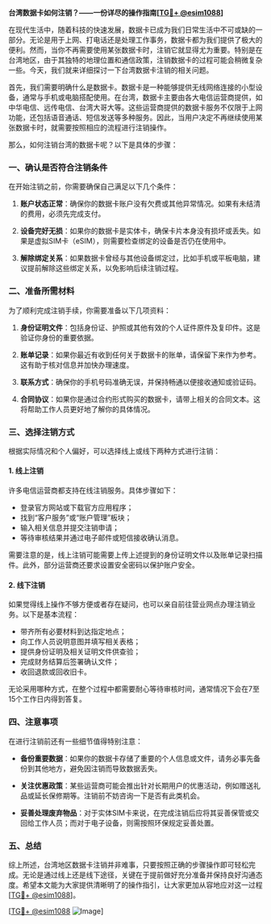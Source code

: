 **台湾数据卡如何注销？——一份详尽的操作指南[[TG💪+ @esim1088](https://t.me/s/esim1088)]**

在现代生活中，随着科技的快速发展，数据卡已成为我们日常生活中不可或缺的一部分。无论是用于上网、打电话还是处理工作事务，数据卡都为我们提供了极大的便利。然而，当你不再需要使用某张数据卡时，注销它就显得尤为重要。特别是在台湾地区，由于其独特的地理位置和通信政策，注销数据卡的过程可能会稍微复杂一些。今天，我们就来详细探讨一下台湾数据卡注销的相关问题。

首先，我们需要明确什么是数据卡。数据卡是一种能够提供无线网络连接的小型设备，通常与手机或电脑搭配使用。在台湾，数据卡主要由各大电信运营商提供，如中华电信、远传电信、台湾大哥大等。这些运营商提供的数据卡服务不仅限于上网功能，还包括语音通话、短信发送等多种服务。因此，当用户决定不再继续使用某张数据卡时，就需要按照相应的流程进行注销操作。

那么，如何注销台湾的数据卡呢？以下是具体的步骤：

### 一、确认是否符合注销条件

在开始注销之前，你需要确保自己满足以下几个条件：

1. **账户状态正常**：确保你的数据卡账户没有欠费或其他异常情况。如果有未结清的费用，必须先完成支付。
   
2. **设备完好无损**：如果你的数据卡是实体卡，确保卡片本身没有损坏或丢失。如果是虚拟SIM卡（eSIM），则需要检查绑定的设备是否仍在使用中。

3. **解除绑定关系**：如果数据卡曾经与其他设备绑定过，比如手机或平板电脑，建议提前解除这些绑定关系，以免影响后续注销过程。

### 二、准备所需材料

为了顺利完成注销手续，你需要准备以下几项资料：

1. **身份证明文件**：包括身份证、护照或其他有效的个人证件原件及复印件。这是验证你身份的重要依据。

2. **账单记录**：如果你最近有收到任何关于数据卡的账单，请保留下来作为参考。这有助于核对信息并加快办理速度。

3. **联系方式**：确保你的手机号码准确无误，并保持畅通以便接收通知或验证码。

4. **合同协议**：如果你是通过合约形式购买的数据卡，请带上相关的合同文本。这将帮助工作人员更好地了解你的具体情况。

### 三、选择注销方式

根据实际情况和个人偏好，可以选择线上或线下两种方式进行注销：

#### 1. 线上注销

许多电信运营商都支持在线注销服务。具体步骤如下：

- 登录官方网站或下载官方应用程序；
- 找到“客户服务”或“账户管理”板块；
- 输入相关信息并提交注销申请；
- 等待审核结果并通过电子邮件或短信接收确认消息。

需要注意的是，线上注销可能需要上传上述提到的身份证明文件以及账单记录扫描件。此外，部分运营商还要求设置安全密码以保护账户安全。

#### 2. 线下注销

如果觉得线上操作不够方便或者存在疑问，也可以亲自前往营业网点办理注销业务。以下是基本流程：

- 带齐所有必要材料到达指定地点；
- 向工作人员说明意图并填写相关表格；
- 提供身份证明及相关证明文件供查验；
- 完成财务结算后签署确认文件；
- 收回退款或回收旧卡。

无论采用哪种方式，在整个过程中都需要耐心等待审核时间，通常情况下会在7至15个工作日内得到答复。

### 四、注意事项

在进行注销前还有一些细节值得特别注意：

- **备份重要数据**：如果你的数据卡存储了重要的个人信息或文件，请务必事先备份到其他地方，避免因注销而导致数据丢失。
  
- **关注优惠政策**：某些运营商可能会推出针对长期用户的优惠活动，例如赠送礼品或延长保修期等。注销前不妨咨询一下是否有此类机会。

- **妥善处理废弃物品**：对于实体SIM卡来说，在完成注销后应将其妥善保管或交回给工作人员；而对于电子设备，则需按照环保规定妥善处置。

### 五、总结

综上所述，台湾地区数据卡注销并非难事，只要按照正确的步骤操作即可轻松完成。无论是通过线上还是线下途径，关键在于提前做好充分准备并保持良好沟通态度。希望本文能为大家提供清晰明了的操作指引，让大家更加从容地应对这一过程[[TG💪+ @esim1088](https://t.me/s/esim1088)]。

[[TG💪+ @esim1088](https://t.me/s/esim1088) ![Image](https://i.postimg.cc/4NQfJmqS/Snipaste-2025-05-13-00-14-12.png)]